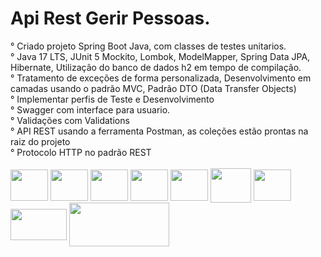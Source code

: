 # Api Rest Gerir Pessoas.
<div>
° Criado projeto Spring Boot Java, com classes de testes unitarios.<br>
° Java 17 LTS, JUnit 5 Mockito, Lombok, ModelMapper, Spring Data JPA, Hibernate, Utilização do banco de dados h2 em tempo de compilação.<br>
° Tratamento de exceções de forma personalizada, Desenvolvimento em camadas usando o padrão MVC, Padrão DTO (Data Transfer Objects)<br>
° Implementar perfis de Teste e Desenvolvimento<br>
° Swagger com interface para usuario.<br>
° Validações com Validations<br>
° API REST usando a ferramenta Postman, as coleções estão prontas na raiz do projeto<br>
° Protocolo HTTP no padrão REST<br>
</div>
<div style="display: inline_block"><br>
<img align="center" height="50" width="60" src="https://cdn.jsdelivr.net/gh/devicons/devicon/icons/java/java-original-wordmark.svg" />  
<img align="center" height="50" width="60" src="https://cdn.jsdelivr.net/gh/devicons/devicon/icons/spring/spring-original-wordmark.svg" />
<img align="center" height="50" width="60" src="https://cdn.jsdelivr.net/gh/devicons/devicon/icons/tomcat/tomcat-original-wordmark.svg" />
<img align="center" height="50" width="60" src="https://static.javatpoint.com/tutorial/mockito/images/mockito.png" />
<img align="center" height="50" width="60" src="https://cdn.jsdelivr.net/gh/devicons/devicon/icons/heroku/heroku-plain-wordmark.svg" />
<img align="center" height="55" width="65" src="https://www.udemy.com/staticx/udemy/images/v7/logo-udemy.svg" />
<img align="center" height="50" width="60" src="https://voyager.postman.com/logo/postman-logo-icon-orange.svg" />
<img align="center" height="50" width="90" src="https://maven.apache.org/images/maven-logo-black-on-white.png" />    
<img align="center" height="70" width="160" src="https://static1.smartbear.co/swagger/media/assets/images/swagger_logo.svg"/>  
</div>
